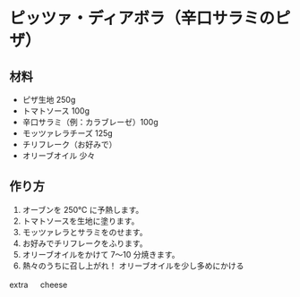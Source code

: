 # ピッツァ・ディアボラ（辛口サラミのピザ）

## 材料

- ピザ生地 250g
- トマトソース 100g
- 辛口サラミ（例：カラブレーゼ）100g
- モッツァレラチーズ 125g
- チリフレーク（お好みで）
- オリーブオイル 少々

## 作り方

1. オーブンを 250℃ に予熱します。
2. トマトソースを生地に塗ります。
3. モッツァレラとサラミをのせます。
4. お好みでチリフレークをふります。
5. オリーブオイルをかけて 7〜10 分焼きます。
6. 熱々のうちに召し上がれ！
   オリーブオイルを少し多めにかける

extra 　 cheese
